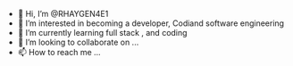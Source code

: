 - 👋 Hi, I’m @RHAYGEN4E1
- 👀 I’m interested in becoming a developer, Codiand software engineering 
- 🌱 I’m currently learning full stack , and coding 
- 💞️ I’m looking to collaborate on ...
- 📫 How to reach me ...

<!---
RHAYGEN4E1/RHAYGEN4E1 is a ✨ special ✨ repository because its `README.md` (this file) appears on your GitHub profile.
You can click the Preview link to take a look at your changes.
--->
